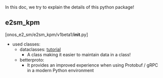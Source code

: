 In this doc, we try to explain the details of this python package! 

## e2sm_kpm
[onos_e2_sm/e2sm_kpm/v1beta1/__init__.py]

- used classes: 
  - dataclasses: [tutorial](https://realpython.com/python-data-classes/) 
    - A class making it easier to maintain data in a class! 
  - betterproto: 
    - It provides an improved experience when using Protobuf / gRPC in a modern Python environment